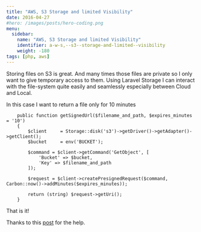 ```yaml
---
title: "AWS, S3 Storage and limited Visibility"
date: 2016-04-27
#hero: /images/posts/hero-coding.png
menu:
  sidebar:
    name: "AWS, S3 Storage and limited Visibility"
    identifier: a-w-s,--s3--storage-and-limited--visibility
    weight: -180
tags: [php, aws]
---
```


Storing files on S3 is great. And many times those files are private so I only want to give temporary access to them. Using Laravel Storage I can interact with the file-system quite easily and seamlessly especially between Cloud and Local.

In this case I want to return a file only for 10 minutes

~~~
    public function getSignedUrl($filename_and_path, $expires_minutes = '10')
    {
        $client     = Storage::disk('s3')->getDriver()->getAdapter()->getClient();
        $bucket     = env('BUCKET');

        $command = $client->getCommand('GetObject', [
            'Bucket' => $bucket,
            'Key' => $filename_and_path
        ]);

        $request = $client->createPresignedRequest($command, Carbon::now()->addMinutes($expires_minutes));

        return (string) $request->getUri();
    }
~~~

That is it!

Thanks to this [post](https://github.com/minio/minio/issues/1285) for the help.


